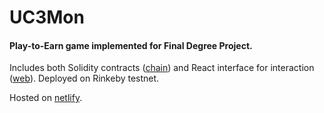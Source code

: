 # UC3Mon
#### Play-to-Earn game implemented for Final Degree Project. 
Includes both Solidity contracts ([chain](chain/)) and React interface for interaction ([web](web/)).
Deployed on Rinkeby testnet.

Hosted on [netlify](https://uc3mon.netlify.app/).
